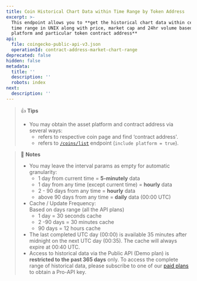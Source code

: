 ```yaml
---
title: Coin Historical Chart Data within Time Range by Token Address
excerpt: >-
  This endpoint allows you to **get the historical chart data within certain
  time range in UNIX along with price, market cap and 24hr volume based on asset
  platform and particular token contract address**
api:
  file: coingecko-public-api-v3.json
  operationId: contract-address-market-chart-range
deprecated: false
hidden: false
metadata:
  title: ''
  description: ''
  robots: index
next:
  description: ''
---
```

> 👍 **Tips**
>
> * You may obtain the asset platform and contract address via several ways:
>   * refers to respective coin page and find ‘contract address'.
>   * refers to [`/coins/list`](/reference/coins-list) endpoint (`include platform = true`).

> 📘 **Notes**
>
> * You may leave the interval params as empty for automatic granularity:
>   * 1 day from current time = **5-minutely** data
>   * 1 day from any time (except current time) = **hourly** data
>   * 2 - 90 days from any time = **hourly** data
>   * above 90 days from any time = **daily** data (00:00 UTC)
> * Cache / Update Frequency:\
>   Based on days range (all the API plans)
>   * 1 day = 30 seconds cache
>   * 2 -90 days = 30 minutes cache
>   * 90 days = 12 hours cache
> * The last completed UTC day (00:00) is available 35 minutes after midnight on the next UTC day (00:35). The cache will always expire at 00:40 UTC.
> * Access to historical data via the Public API (Demo plan) is **restricted to the past 365 days** only. To access the complete range of historical data, please subscribe to one of our [paid plans](https://www.coingecko.com/en/api/pricing) to obtain a Pro-API key.
